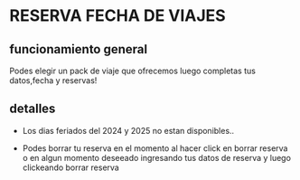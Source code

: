 # RESERVA FECHA DE VIAJES
## funcionamiento general
Podes elegir un pack de viaje que ofrecemos luego completas tus datos,fecha y reservas!
## detalles
* Los dias feriados del 2024 y 2025 no estan disponibles..

* Podes borrar tu reserva en el momento al hacer click en borrar reserva o en algun momento deseeado ingresando tus datos de reserva y luego clickeando borrar reserva 